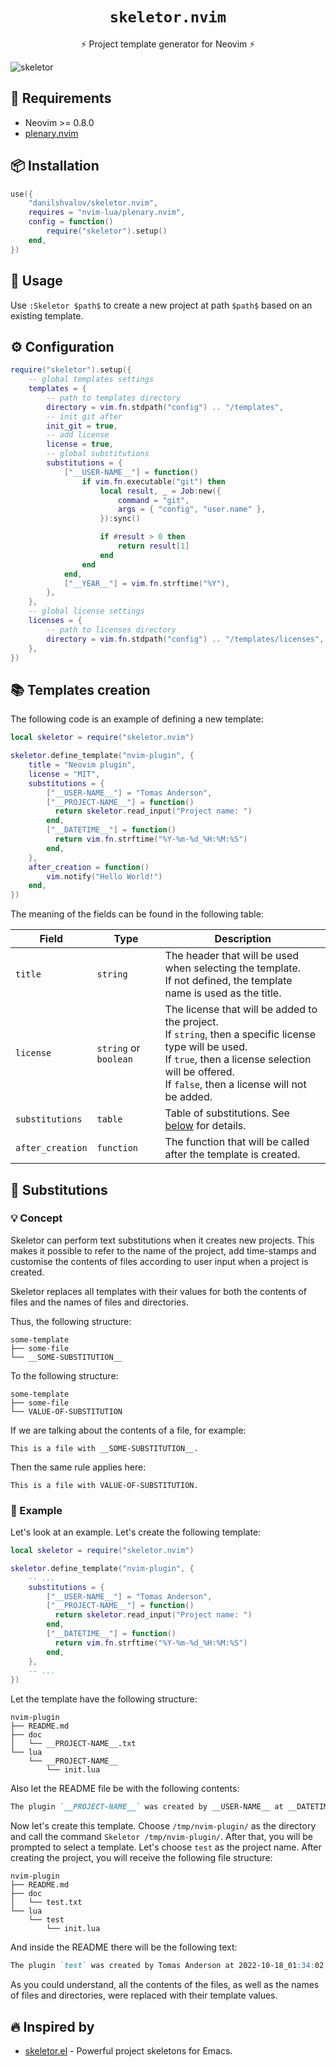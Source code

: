 <h1 align="center"><code>skeletor.nvim</code></h1>
<p align="center">⚡ Project template generator for Neovim ⚡</p>

![skeletor](https://user-images.githubusercontent.com/57654917/195681224-e4d36de7-4310-4a4d-ae63-6a0a07589966.jpg)

## 🔗 Requirements

* Neovim >= 0.8.0
* [plenary.nvim](https://github.com/nvim-lua/plenary.nvim/)

## 📦 Installation

```lua
use({
    "danilshvalov/skeletor.nvim",
    requires = "nvim-lua/plenary.nvim",
    config = function()
        require("skeletor").setup()
    end,
})
```

## 🚀 Usage

Use `:Skeletor $path$` to create a new project at path `$path$` based on an existing template.

## ⚙️  Configuration

```lua
require("skeletor").setup({
    -- global templates settings
    templates = {
        -- path to templates directory
        directory = vim.fn.stdpath("config") .. "/templates",
        -- init git after
        init_git = true,
        -- add license
        license = true,
        -- global substitutions
        substitutions = {
            ["__USER-NAME__"] = function()
                if vim.fn.executable("git") then
                    local result, _ = Job:new({
                        command = "git",
                        args = { "config", "user.name" },
                    }):sync()

                    if #result > 0 then
                        return result[1]
                    end
                end
            end,
            ["__YEAR__"] = vim.fn.strftime("%Y"),
        },
    },
    -- global license settings
    licenses = {
        -- path to licenses directory
        directory = vim.fn.stdpath("config") .. "/templates/licenses",
    },
})
```

## 📚 Templates creation

The following code is an example of defining a new template:

```lua
local skeletor = require("skeletor.nvim")

skeletor.define_template("nvim-plugin", {
    title = "Neovim plugin",
    license = "MIT",
    substitutions = {
        ["__USER-NAME__"] = "Tomas Anderson",
        ["__PROJECT-NAME__"] = function()
          return skeletor.read_input("Project name: ")
        end,
        ["__DATETIME__"] = function()
          return vim.fn.strftime("%Y-%m-%d_%H:%M:%S")
        end,
    },
    after_creation = function()
        vim.notify("Hello World!")
    end,
})
```

The meaning of the fields can be found in the following table:

| Field            | Type                  | Description                                                                                                                                                                                                              |
|------------------|-----------------------|--------------------------------------------------------------------------------------------------------------------------------------------------------------------------------------------------------------------------|
| `title`          | `string`              | The header that will be used when selecting the template. <br> If not defined, the template name is used as the title.                                                                                                   |
| `license`        | `string` or `boolean` | The license that will be added to the project. <br> If `string`, then a specific license type will be used. <br> If `true`, then a license selection will be offered. <br> If `false`, then a license will not be added. |
| `substitutions`  | `table`               | Table of substitutions. See [below](#substitutions) for details.                                                                                                                                                                           |
| `after_creation` | `function`            | The function that will be called after the template is created.                                                                                                                                                          |

## 📝 Substitutions

### 💡 Concept

Skeletor can perform text substitutions when it creates new projects. This makes it possible to refer to the name of the project, add time-stamps and customise the contents of files according to user input when a project is created.

Skeletor replaces all templates with their values for both the contents of files and the names of files and directories.

Thus, the following structure:

```
some-template
├── some-file
└── __SOME-SUBSTITUTION__
```

To the following structure:

```
some-template
├── some-file
└── VALUE-OF-SUBSTITUTION
```

If we are talking about the contents of a file, for example:

```
This is a file with __SOME-SUBSTITUTION__.
```

Then the same rule applies here:

```
This is a file with VALUE-OF-SUBSTITUTION.
```

### 🧶 Example

Let's look at an example. Let's create the following template:

```lua
local skeletor = require("skeletor.nvim")

skeletor.define_template("nvim-plugin", {
    -- ...
    substitutions = {
        ["__USER-NAME__"] = "Tomas Anderson",
        ["__PROJECT-NAME__"] = function()
          return skeletor.read_input("Project name: ")
        end,
        ["__DATETIME__"] = function()
          return vim.fn.strftime("%Y-%m-%d_%H:%M:%S")
        end,
    },
    -- ...
})
```

Let the template have the following structure:

```
nvim-plugin
├── README.md
├── doc
│   └── __PROJECT-NAME__.txt
└── lua
    └── __PROJECT-NAME__
        └── init.lua
```

Also let the README file be with the following contents:

```markdown
The plugin `__PROJECT-NAME__` was created by __USER-NAME__ at __DATETIME__.
```

Now let's create this template. Choose `/tmp/nvim-plugin/` as the directory and call the command `Skeletor /tmp/nvim-plugin/`. After that, you will be prompted to select a template. Let's choose `test` as the project name. After creating the project, you will receive the following file structure:

```
nvim-plugin
├── README.md
├── doc
│   └── test.txt
└── lua
    └── test
        └── init.lua
```

And inside the README there will be the following text:

```markdown
The plugin `test` was created by Tomas Anderson at 2022-10-18_01:34:02.
```

As you could understand, all the contents of the files, as well as the names of files and directories, were replaced with their template values.

## 🔥 Inspired by

* [skeletor.el](https://github.com/chrisbarrett/skeletor.el) - Powerful project skeletons for Emacs.
